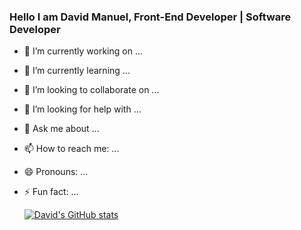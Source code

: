 ### Hello I am David Manuel, Front-End Developer | Software Developer

- 🔭 I’m currently working on ...
- 🌱 I’m currently learning ...
- 👯 I’m looking to collaborate on ...
- 🤔 I’m looking for help with ...
- 💬 Ask me about ...
- 📫 How to reach me: ...
- 😄 Pronouns: ...
- ⚡ Fun fact: ...

  [![David's GitHub stats](https://github-readme-stats.vercel.app/api?username=David-Dev786&count_private=true)](https://github.com/David-Dev786/github-readme-stats)
